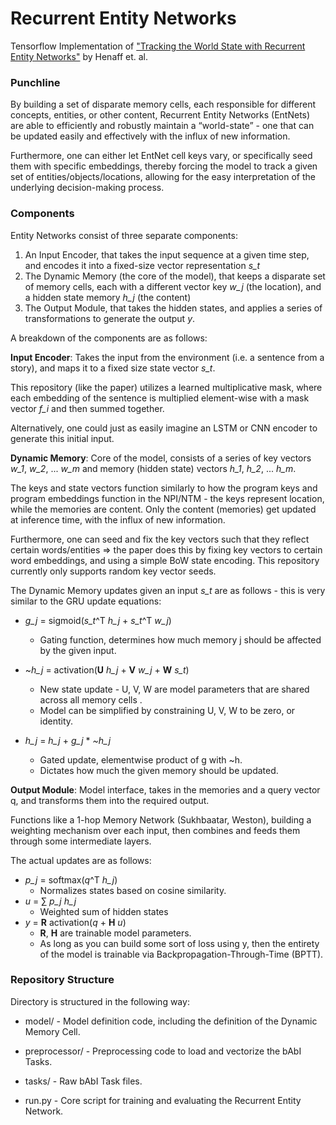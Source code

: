 # Recurrent Entity Networks
Tensorflow Implementation of ["Tracking the World State with Recurrent Entity Networks"](https://arxiv.org/abs/1612.03969) by Henaff et. al.

### Punchline ###
By building a set of disparate memory cells, each responsible for different concepts, entities, or other content, Recurrent Entity Networks (EntNets) are able to efficiently and robustly maintain a “world-state” - one that can be updated easily and effectively with the influx of new information. 

Furthermore, one can either let EntNet cell keys vary, or specifically seed them with specific embeddings, thereby forcing the model to track a given set of entities/objects/locations, allowing for the easy interpretation of the underlying decision-making process.

### Components ###

Entity Networks consist of three separate components:

1) An Input Encoder, that takes the input sequence at a given time step, and encodes it into a fixed-size vector representation *s_t*
2) The Dynamic Memory (the core of the model), that keeps a disparate set of memory cells, each with a different vector key *w_j* (the location), and a hidden state memory *h_j* (the content)
3) The Output Module, that takes the hidden states, and applies a series of transformations to generate the output *y*.

A breakdown of the components are as follows:

**Input Encoder**: Takes the input from the environment (i.e. a sentence from a story), and maps it to a fixed size state vector *s_t*.

This repository (like the paper) utilizes a learned multiplicative mask, where each embedding of the sentence is multiplied element-wise with a mask vector *f_i* and then summed together. 

Alternatively, one could just as easily imagine an LSTM or CNN encoder to generate this initial input.

**Dynamic Memory**: Core of the model, consists of a series of key vectors *w_1*, *w_2*, ... *w_m* and memory (hidden state) vectors *h_1*, *h_2*, ... *h_m*.

The keys and state vectors function similarly to how the program keys and program embeddings function in the NPI/NTM - the keys represent location, while the memories are content.
Only the content (memories) get updated at inference time, with the influx of new information. 

Furthermore, one can seed and fix the key vectors such that they reflect certain words/entities => the paper does this by fixing key vectors to certain word embeddings, and using a simple BoW state encoding.
This repository currently only supports random key vector seeds.

The Dynamic Memory updates given an input *s_t* are as follows - this is very similar to the GRU update equations:

+ *g_j*  =  sigmoid(*s_t*^T *h_j* + *s_t*^T *w_j*) 
    - Gating function, determines how much memory j should be affected by the given input.

+ ~*h_j*  = activation(**U** *h_j* + **V** *w_j* + **W** *s_t*) 
    - New state update - U, V, W are model parameters that are shared across all memory cells .
    - Model can be simplified by constraining U, V, W to be zero, or identity.

+ *h_j*   =  *h_j*  + *g_j* * *~h_j* 
    - Gated update, elementwise product of g with ~h.
    - Dictates how much the given memory should be updated.

**Output Module**: Model interface, takes in the memories and a query vector q, and transforms them into the required output.

Functions like a 1-hop Memory Network (Sukhbaatar, Weston), building a weighting mechanism over each input, then combines and feeds them through some intermediate layers. 

The actual updates are as follows:

+ *p_j*  =  softmax(*q*^T *h_j*)
    - Normalizes states based on cosine similarity.
+ *u* = ∑ *p_j* *h_j* 
    - Weighted sum of hidden states
+ *y* = **R** activation(*q* + **H** *u*) 
    - **R**, **H** are trainable model parameters.
    - As long as you can build some sort of loss using y, then the entirety of the model is trainable via Backpropagation-Through-Time (BPTT).

### Repository Structure ###
Directory is structured in the following way:

+ model/ - Model definition code, including the definition of the Dynamic Memory Cell.

+ preprocessor/ - Preprocessing code to load and vectorize the bAbI Tasks.

+ tasks/ - Raw bAbI Task files.

+ run.py - Core script for training and evaluating the Recurrent Entity Network. 